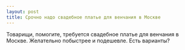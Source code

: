 ```yaml
---
layout: post 
title: Срочно надо свадебное платье для венчания в Москве 
--- 
```

Товарищи, помогите, требуется свадебное платье для венчания в Москве. Желательно побыстрее и подешевле. Есть варианты?